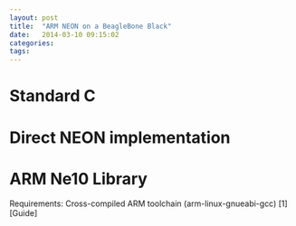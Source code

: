 ```yaml
---
layout: post
title:  "ARM NEON on a BeagleBone Black"
date:   2014-03-10 09:15:02
categories: 
tags:
---
```


# Standard C 

# Direct NEON implementation

# ARM Ne10 Library 

Requirements: 
Cross-compiled ARM toolchain (arm-linux-gnueabi-gcc) [1][Guide]

[1]: http://www.benmont.com/tech/crosscompiler.html